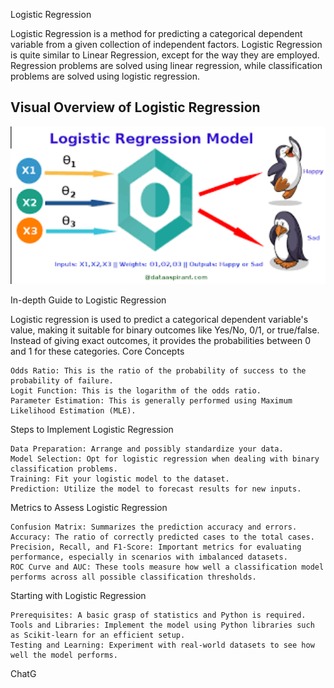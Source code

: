 Logistic Regression

Logistic Regression is a method for predicting a categorical dependent variable from a given collection of independent factors.
Logistic Regression is quite similar to Linear Regression, except for the way they are employed. Regression problems are solved using linear regression, while classification problems are solved using logistic regression.

## Visual Overview of Logistic Regression
<img src="/Supervised%20Machine%20Learning/images/logistic-regression.png" width="600">


In-depth Guide to Logistic Regression

Logistic regression is used to predict a categorical dependent variable's value, making it suitable for binary outcomes like Yes/No, 0/1, or true/false. Instead of giving exact outcomes, it provides the probabilities between 0 and 1 for these categories.
Core Concepts

    Odds Ratio: This is the ratio of the probability of success to the probability of failure.
    Logit Function: This is the logarithm of the odds ratio.
    Parameter Estimation: This is generally performed using Maximum Likelihood Estimation (MLE).

Steps to Implement Logistic Regression

    Data Preparation: Arrange and possibly standardize your data.
    Model Selection: Opt for logistic regression when dealing with binary classification problems.
    Training: Fit your logistic model to the dataset.
    Prediction: Utilize the model to forecast results for new inputs.

Metrics to Assess Logistic Regression

    Confusion Matrix: Summarizes the prediction accuracy and errors.
    Accuracy: The ratio of correctly predicted cases to the total cases.
    Precision, Recall, and F1-Score: Important metrics for evaluating performance, especially in scenarios with imbalanced datasets.
    ROC Curve and AUC: These tools measure how well a classification model performs across all possible classification thresholds.

Starting with Logistic Regression

    Prerequisites: A basic grasp of statistics and Python is required.
    Tools and Libraries: Implement the model using Python libraries such as Scikit-learn for an efficient setup.
    Testing and Learning: Experiment with real-world datasets to see how well the model performs.

ChatG
